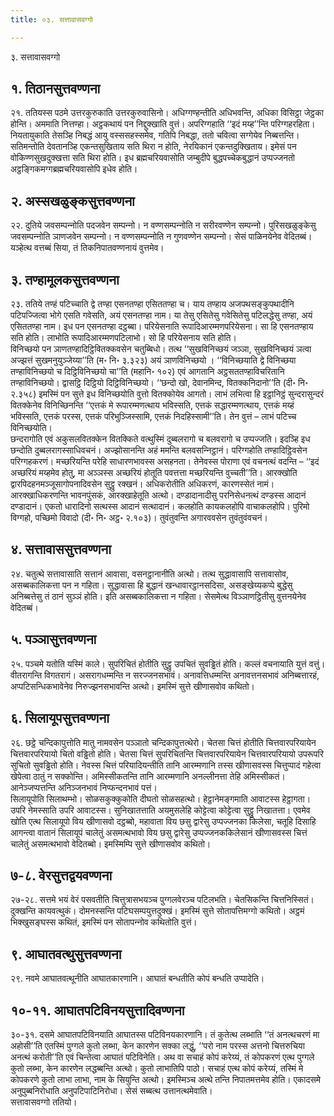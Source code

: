 ```yaml
---
title: ०३. सत्तावासवग्गो

---
```

३. सत्तावासवग्गो  


## १. तिठानसुत्तवण्णना

२१. ततियस्स पठमे उत्तरकुरुकाति उत्तरकुरुवासिनो। अधिग्गण्हन्तीति अधिभवन्ति, अधिका विसिट्ठा जेट्ठका होन्ति। अममाति नित्तण्हा। अट्ठकथायं पन निद्दुक्खाति वुत्तं। अपरिग्गहाति ‘‘इदं मय्ह’’न्ति परिग्गहरहिता। नियतायुकाति तेसञ्हि निबद्धं आयु वस्ससहस्समेव, गतिपि निबद्धा, ततो चवित्वा सग्गेयेव निब्बत्तन्ति। सतिमन्तोति देवतानञ्हि एकन्तसुखिताय सति थिरा न होति, नेरयिकानं एकन्तदुक्खिताय। इमेसं पन वोकिण्णसुखदुक्खत्ता सति थिरा होति। इध ब्रह्मचरियवासोति जम्बुदीपे बुद्धपच्‍चेकबुद्धानं उप्पज्‍जनतो अट्ठङ्गिकमग्गब्रह्मचरियवासोपि इधेव होति।  


## २. अस्सखळुङ्कसुत्तवण्णना

२२. दुतिये जवसम्पन्‍नोति पदजवेन सम्पन्‍नो। न वण्णसम्पन्‍नोति न सरीरवण्णेन सम्पन्‍नो। पुरिसखळुङ्केसु जवसम्पन्‍नोति ञाणजवेन सम्पन्‍नो। न वण्णसम्पन्‍नोति न गुणवण्णेन सम्पन्‍नो। सेसं पाळिनयेनेव वेदितब्बं। यञ्हेत्थ वत्तब्बं सिया, तं तिकनिपातवण्णनायं वुत्तमेव।  


## ३. तण्हामूलकसुत्तवण्णना

२३. ततिये तण्हं पटिच्‍चाति द्वे तण्हा एसनतण्हा एसिततण्हा च। याय तण्हाय अजपथसङ्कुपथादीनि पटिपज्‍जित्वा भोगे एसति गवेसति, अयं एसनतण्हा नाम। या तेसु एसितेसु गवेसितेसु पटिलद्धेसु तण्हा, अयं एसिततण्हा नाम। इध पन एसनतण्हा दट्ठब्बा। परियेसनाति रूपादिआरम्मणपरियेसना। सा हि एसनतण्हाय सति होति। लाभोति रूपादिआरम्मणपटिलाभो। सो हि परियेसनाय सति होति।  
विनिच्छयो पन ञाणतण्हादिट्ठिवितक्‍कवसेन चतुब्बिधो। तत्थ ‘‘सुखविनिच्छयं जञ्‍ञा, सुखविनिच्छयं ञत्वा अज्झत्तं सुखमनुयुञ्‍जेय्या’’ति (म॰ नि॰ ३.३२३) अयं ञाणविनिच्छयो । ‘‘विनिच्छयाति द्वे विनिच्छया तण्हाविनिच्छयो च दिट्ठिविनिच्छयो चा’’ति (महानि॰ १०२) एवं आगतानि अट्ठसततण्हाविचरितानि तण्हाविनिच्छयो। द्वासट्ठि दिट्ठियो दिट्ठिविनिच्छयो। ‘‘छन्दो खो, देवानमिन्द, वितक्‍कनिदानो’’ति (दी॰ नि॰ २.३५८) इमस्मिं पन सुत्ते इध विनिच्छयोति वुत्तो वितक्‍कोयेव आगतो। लाभं लभित्वा हि इट्ठानिट्ठं सुन्दरासुन्दरं वितक्‍केनेव विनिच्छिनन्ति ‘‘एत्तकं मे रूपारम्मणत्थाय भविस्सति, एत्तकं सद्धारम्मणत्थाय, एत्तकं मय्हं भविस्सति, एत्तकं परस्स, एत्तकं परिभुञ्‍जिस्सामि, एत्तकं निदहिस्सामी’’ति। तेन वुत्तं – लाभं पटिच्‍च विनिच्छयोति।  
छन्दरागोति एवं अकुसलवितक्‍केन वितक्‍किते वत्थुस्मिं दुब्बलरागो च बलवरागो च उप्पज्‍जति। इदञ्हि इध छन्दोति दुब्बलरागस्साधिवचनं। अज्झोसानन्ति अहं ममन्ति बलवसन्‍निट्ठानं। परिग्गहोति तण्हादिट्ठिवसेन परिग्गहकरणं। मच्छरियन्ति परेहि साधारणभावस्स असहनता। तेनेवस्स पोराणा एवं वचनत्थं वदन्ति – ‘‘इदं अच्छरियं मय्हमेव होतु, मा अञ्‍ञस्स अच्छरियं होतूति पवत्तत्ता मच्छरियन्ति वुच्‍चती’’ति। आरक्खोति द्वारपिदहनमञ्‍जूसागोपनादिवसेन सुट्ठु रक्खनं। अधिकरोतीति अधिकरणं, कारणस्सेतं नामं। आरक्खाधिकरणन्ति भावनपुंसकं, आरक्खाहेतूति अत्थो। दण्डादानादीसु परनिसेधनत्थं दण्डस्स आदानं दण्डादानं। एकतो धारादिनो सत्थस्स आदानं सत्थादानं। कलहोति कायकलहोपि वाचाकलहोपि। पुरिमो विग्गहो, पच्छिमो विवादो (दी॰ नि॰ अट्ठ॰ २.१०३)। तुवंतुवन्ति अगारववसेन तुवंतुवंवचनं।  


## ४. सत्तावाससुत्तवण्णना

२४. चतुत्थे सत्तावासाति सत्तानं आवासा, वसनट्ठानानीति अत्थो। तत्थ सुद्धावासापि सत्तावासोव, असब्बकालिकत्ता पन न गहिता। सुद्धावासा हि बुद्धानं खन्धावारट्ठानसदिसा, असङ्खेय्यकप्पे बुद्धेसु अनिब्बत्तेसु तं ठानं सुञ्‍ञं होति। इति असब्बकालिकत्ता न गहिता। सेसमेत्थ विञ्‍ञाणट्ठितीसु वुत्तनयेनेव वेदितब्बं।  


## ५. पञ्‍ञासुत्तवण्णना

२५. पञ्‍चमे यतोति यस्मिं काले। सुपरिचितं होतीति सुट्ठु उपचितं सुवड्ढितं होति। कल्‍लं वचनायाति युत्तं वत्तुं। वीतरागन्ति विगतरागं। असरागधम्मन्ति न सरज्‍जनसभावं। अनावत्तिधम्मन्ति अनावत्तनसभावं अनिब्बत्तारहं, अप्पटिसन्धिकभावेनेव निरुज्झनसभावन्ति अत्थो। इमस्मिं सुत्ते खीणासवोव कथितो।  


## ६. सिलायूपसुत्तवण्णना

२६. छट्ठे चन्दिकापुत्तोति मातु नामवसेन पञ्‍ञातो चन्दिकापुत्तत्थेरो। चेतसा चित्तं होतीति चित्तवारपरियायेन चित्तवारपरियायो चितो वड्ढितो होति। चेतसा चित्तं सुपरिचितन्ति चित्तवारपरियायेन चित्तवारपरियायो उपरूपरि सुचितो सुवड्ढितो होति। नेवस्स चित्तं परियादियन्तीति तानि आरम्मणानि तस्स खीणासवस्स चित्तुप्पादं गहेत्वा खेपेत्वा ठातुं न सक्‍कोन्ति। अमिस्सीकतन्ति तानि आरम्मणानि अनल्‍लीनत्ता तेहि अमिस्सीकतं। आनेञ्‍जप्पत्तन्ति अनिञ्‍जनभावं निप्फन्दनभावं पत्तं।  
सिलायूपोति सिलाथम्भो। सोळसकुक्‍कुकोति दीघतो सोळसहत्थो। हेट्ठानेमङ्गमाति आवाटस्स हेट्ठागता। उपरि नेमस्साति उपरि आवाटस्स। सुनिखातत्ताति अयमुसलेहि कोट्टेत्वा कोट्टेत्वा सुट्ठु निखातत्ता। एवमेव खोति एत्थ सिलायूपो विय खीणासवो दट्ठब्बो, महावाता विय छसु द्वारेसु उप्पज्‍जनका किलेसा, चतूहि दिसाहि आगन्त्वा वातानं सिलायूपं चालेतुं असमत्थभावो विय छसु द्वारेसु उप्पज्‍जनककिलेसानं खीणासवस्स चित्तं चालेतुं असमत्थभावो वेदितब्बो। इमस्मिम्पि सुत्ते खीणासवोव कथितो।  


## ७-८. वेरसुत्तद्वयवण्णना

२७-२८. सत्तमे भयं वेरं पसवतीति चित्तुत्रासभयञ्‍च पुग्गलवेरञ्‍च पटिलभति। चेतसिकन्ति चित्तनिस्सितं। दुक्खन्ति कायवत्थुकं। दोमनस्सन्ति पटिघसम्पयुत्तदुक्खं। इमस्मिं सुत्ते सोतापत्तिमग्गो कथितो। अट्ठमं भिक्खुसङ्घस्स कथितं, इमस्मिं पन सोतापन्‍नोव कथितोति वुत्तं।  


## ९. आघातवत्थुसुत्तवण्णना

२९. नवमे आघातवत्थूनीति आघातकारणानि। आघातं बन्धतीति कोपं बन्धति उप्पादेति।  


## १०-११. आघातपटिविनयसुत्तादिवण्णना

३०-३१. दसमे आघातपटिविनयाति आघातस्स पटिविनयकारणानि। तं कुतेत्थ लब्भाति ‘‘तं अनत्थचरणं मा अहोसी’’ति एतस्मिं पुग्गले कुतो लब्भा, केन कारणेन सक्‍का लद्धुं, ‘‘परो नाम परस्स अत्तनो चित्तरुचिया अनत्थं करोती’’ति एवं चिन्तेत्वा आघातं पटिविनेति। अथ वा सचाहं कोपं करेय्यं, तं कोपकरणं एत्थ पुग्गले कुतो लब्भा, केन कारणेन लद्धब्बन्ति अत्थो। कुतो लाभातिपि पाठो। सचाहं एत्थ कोपं करेय्यं, तस्मिं मे कोपकरणे कुतो लाभा लाभा, नाम के सियुन्ति अत्थो। इमस्मिञ्‍च अत्थे तन्ति निपातमत्तमेव होति। एकादसमे अनुपुब्बनिरोधाति अनुपटिपाटिनिरोधा। सेसं सब्बत्थ उत्तानत्थमेवाति।  
सत्तावासवग्गो ततियो।  